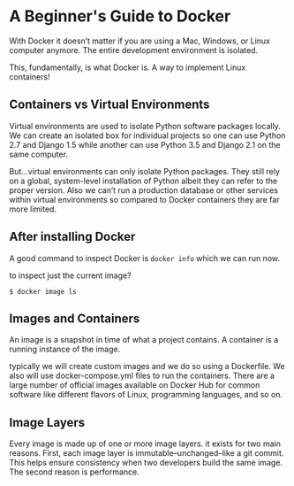 # A Beginner's Guide to Docker
With Docker it doesn’t matter if you are using a Mac, Windows, or Linux computer anymore. The entire development environment is isolated.

This, fundamentally, is what Docker is. A way to implement Linux containers!

## Containers vs Virtual Environments
Virtual environments are used to isolate Python software packages locally. We can create an isolated box for individual projects so one can use Python 2.7 
and Django 1.5 while another can use Python 3.5 and Django 2.1 on the same computer.

But…virtual environments can only isolate Python packages. They still rely on a global, system-level installation of Python albeit they can refer to the proper version.
Also we can’t run a production database or other services within virtual environments so compared to Docker containers they are far more limited.


## After installing Docker

A good command to inspect Docker is `docker info` which we can run now.

 to inspect just the current image?

`$ docker image ls`

## Images and Containers
An image is a snapshot in time of what a project contains. A container is a running instance of the image.

typically we will create custom images and we do so using a Dockerfile. We also will use docker-compose.yml files to run the containers.
There are a large number of official images available on Docker Hub for common software like different flavors of Linux, programming languages, and so on.

## Image Layers
Every image is made up of one or more image layers.
 it exists for two main reasons. First, each image layer is immutable–unchanged–like a git commit. This helps ensure consistency
 when two developers build the same image. The second reason is performance. 
